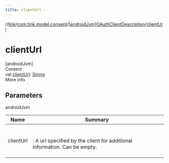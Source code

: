```yaml
---
title: clientUrl -
---
```

//[link](../../index.md)/[com.tink.model.consent](../index.md)/[[androidJvm]OAuthClientDescription](index.md)/[clientUrl](client-url.md)



# clientUrl  
[androidJvm]  
Content  
val [clientUrl](client-url.md): [String](https://kotlinlang.org/api/latest/jvm/stdlib/kotlin/-string/index.html)  
More info  


## Parameters  
  
androidJvm  
  
|  Name|  Summary| 
|---|---|
| <a name="com.tink.model.consent/OAuthClientDescription/clientUrl/#/PointingToDeclaration/"></a>clientUrl| <a name="com.tink.model.consent/OAuthClientDescription/clientUrl/#/PointingToDeclaration/"></a><br><br>: A url specified by the client for additional information. Can be empty.<br><br>
  
  



